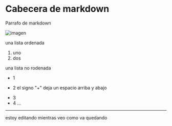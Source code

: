 # Cabecera de markdown

Parrafo de markdown

![imagen](./img/error_prueba.png)

una lista ordenada
1. uno
2. dos

una lista no rodenada
- 1
+ 2 el signo "+" deja un espacio arriba y abajo
- 3
- 4
...
-----

estoy editando mientras veo como va quedando